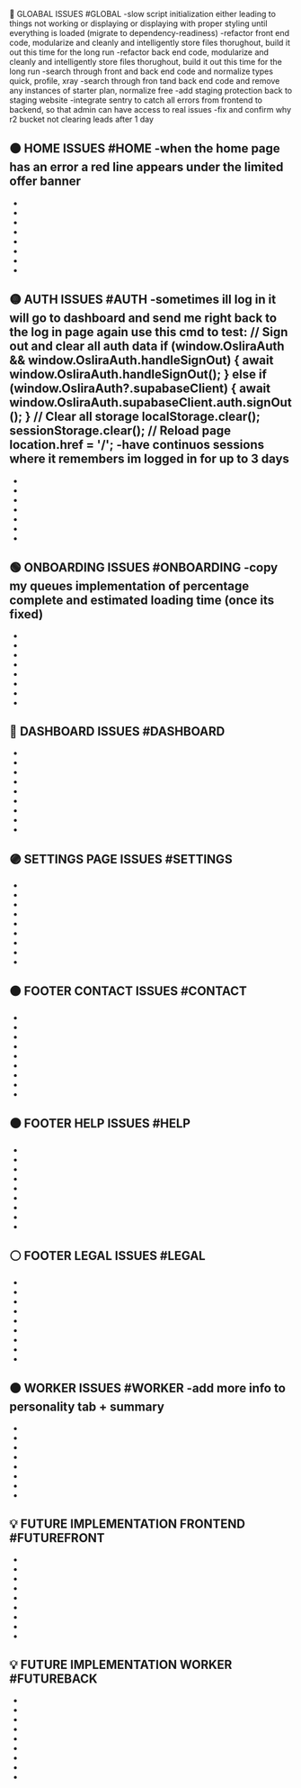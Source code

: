 🔴 GLOABAL ISSUES #GLOBAL
-slow script initialization either leading to things not working or displaying or displaying with proper styling until everything is loaded (migrate to dependency-readiness)
-refactor front end code, modularize and cleanly and intelligently store files thorughout, build it out this time for the long run
-refactor back end code, modularize and cleanly and intelligently store files thorughout, build it out this time for the long run
-search through front and back end code and normalize types quick, profile, xray
-search through fron tand back end code and remove any instances of starter plan, normalize free
-add staging protection back to staging website
-integrate sentry to catch all errors from frontend to backend, so that admin can have access to real issues
-fix and confirm why r2 bucket not clearing leads after 1 day

🟠 HOME ISSUES #HOME
-when the home page has an error a red line appears under the limited offer banner
-
-
-
-
-
-
-
-
-

🟡 AUTH ISSUES #AUTH
-sometimes ill log in it will go to dashboard and send me right back to the log in page again 
use this cmd to test: // Sign out and clear all auth data
if (window.OsliraAuth && window.OsliraAuth.handleSignOut) {
    await window.OsliraAuth.handleSignOut();
} else if (window.OsliraAuth?.supabaseClient) {
    await window.OsliraAuth.supabaseClient.auth.signOut();
}
// Clear all storage
localStorage.clear();
sessionStorage.clear();
// Reload page
location.href = '/';
-have continuos sessions where it remembers im logged in for up to 3 days
-
-
-
-
-
-
-
-
 
🟢 ONBOARDING ISSUES #ONBOARDING
-copy my queues implementation of percentage complete and estimated loading time (once its fixed)
-
-
-
-
-
-
-
-
-

🔵 DASHBOARD ISSUES #DASHBOARD
-
-
-
-
-
-
-
-
-
-

🟣 SETTINGS PAGE ISSUES #SETTINGS
-
-
-
-
-
-
-
-
-
-

🟤 FOOTER CONTACT ISSUES #CONTACT
-
-
-
-
-
-
-
-
-
-

⚫ FOOTER HELP ISSUES #HELP
-
-
-
-
-
-
-
-
-
-

⚪ FOOTER LEGAL ISSUES #LEGAL
-
-
-
-
-
-
-
-
-
-

🟤 WORKER ISSUES #WORKER
-add more info to personality tab + summary
-
-
-
-
-
-
-
-
-

💡 FUTURE IMPLEMENTATION FRONTEND #FUTUREFRONT
-
-
-
-
-
-
-
-
-
-

💡 FUTURE IMPLEMENTATION WORKER #FUTUREBACK
-
-
-
-
-
-
-
-
-
-

